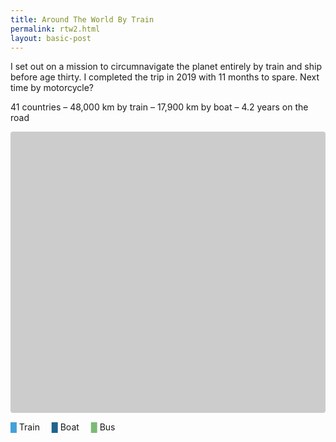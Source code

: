 ```yaml
---
title: Around The World By Train
permalink: rtw2.html
layout: basic-post
---
```


I set out on a mission to circumnavigate the planet entirely by train and ship before age thirty. I completed the trip in 2019 with 11 months to spare. Next time by motorcycle? 

41 countries – 48,000 km by train – 17,900 km by boat – 4.2 years on the road

<div class="map">
    <div id="map" style="width: 100%; height: 450px; background: #ccc; border-radius: 4px;"></div>
</div>

<span style="color:#43a1d8;">█</span> Train <span style="color:#1f648c; margin-left: 15px;">█</span> Boat <span style="color:#7cba74; margin-left: 15px;">█</span> Bus

<script src="https://code.jquery.com/jquery-3.5.1.min.js" crossorigin="anonymous"></script>
<script src="https://api.mapbox.com/mapbox-gl-js/v0.39.1/mapbox-gl.js"></script>
<link href="https://api.mapbox.com/mapbox-gl-js/v0.39.1/mapbox-gl.css" rel="stylesheet" />
<script src="/static/resources/rtw.js"></script>
